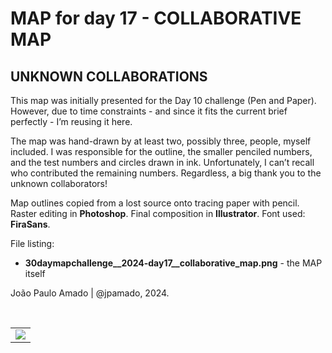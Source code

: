 <h1>MAP for day 17 - COLLABORATIVE MAP</h1>
<h2>UNKNOWN COLLABORATIONS</h2>
<p>This map was initially presented for the Day 10 challenge (Pen and Paper). However, due to time constraints - and since it fits the current brief perfectly - I’m reusing it here.</p>
<p>The map was hand-drawn by at least two, possibly three, people, myself included. I was responsible for the outline, the smaller penciled numbers, and the test numbers and circles drawn in ink. Unfortunately, I can’t recall who contributed the remaining numbers. Regardless, a big thank you to the unknown collaborators!</p>
<p>Map outlines copied from a lost source onto tracing paper with pencil. Raster editing in <b>Photoshop</b>. Final composition in <b>Illustrator</b>. Font used: <b>FiraSans</b>.</p>
<p>File listing:</p>
<ul>
  <li><b>30daymapchallenge__2024-day17__collaborative_map.png</b> - the MAP itself</li>
</ul>
<p>João Paulo Amado | @jpamado, 2024.</p>
<p>&nbsp;</p>
<table>
<tr>
<td style="border:thin #000">
<img src="30daymapchallenge__2024-day17__collaborative_map.png" width=auto>
</td>
</tr>
</table>
